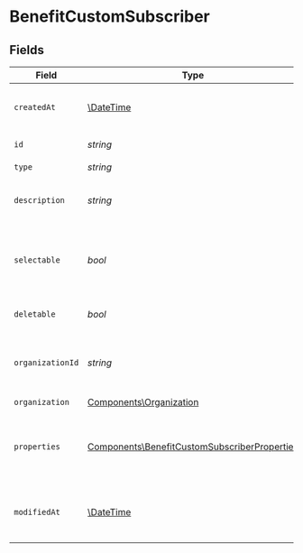 # BenefitCustomSubscriber


## Fields

| Field                                                                                                        | Type                                                                                                         | Required                                                                                                     | Description                                                                                                  |
| ------------------------------------------------------------------------------------------------------------ | ------------------------------------------------------------------------------------------------------------ | ------------------------------------------------------------------------------------------------------------ | ------------------------------------------------------------------------------------------------------------ |
| `createdAt`                                                                                                  | [\DateTime](https://www.php.net/manual/en/class.datetime.php)                                                | :heavy_check_mark:                                                                                           | Creation timestamp of the object.                                                                            |
| `id`                                                                                                         | *string*                                                                                                     | :heavy_check_mark:                                                                                           | The ID of the benefit.                                                                                       |
| `type`                                                                                                       | *string*                                                                                                     | :heavy_check_mark:                                                                                           | N/A                                                                                                          |
| `description`                                                                                                | *string*                                                                                                     | :heavy_check_mark:                                                                                           | The description of the benefit.                                                                              |
| `selectable`                                                                                                 | *bool*                                                                                                       | :heavy_check_mark:                                                                                           | Whether the benefit is selectable when creating a product.                                                   |
| `deletable`                                                                                                  | *bool*                                                                                                       | :heavy_check_mark:                                                                                           | Whether the benefit is deletable.                                                                            |
| `organizationId`                                                                                             | *string*                                                                                                     | :heavy_check_mark:                                                                                           | The ID of the organization owning the benefit.                                                               |
| `organization`                                                                                               | [Components\Organization](../../Models/Components/Organization.md)                                           | :heavy_check_mark:                                                                                           | N/A                                                                                                          |
| `properties`                                                                                                 | [Components\BenefitCustomSubscriberProperties](../../Models/Components/BenefitCustomSubscriberProperties.md) | :heavy_check_mark:                                                                                           | Properties available to subscribers for a benefit of type `custom`.                                          |
| `modifiedAt`                                                                                                 | [\DateTime](https://www.php.net/manual/en/class.datetime.php)                                                | :heavy_check_mark:                                                                                           | Last modification timestamp of the object.                                                                   |